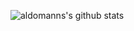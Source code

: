 ![aldomanns's github stats](https://github-readme-stats.vercel.app/api?username=aldomann&show_icons=true&hide_border=true&theme=buefy&icon_color=586069)
